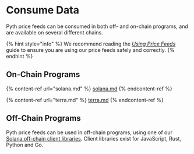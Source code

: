 # Consume Data

Pyth price feeds can be consumed in both off- and on-chain programs, and are available on several different chains.

{% hint style="info" %}
We recommend reading the [_Using Price Feeds_](best-practices.md) guide to ensure you are using our price feeds safely and correctly.
{% endhint %}

## On-Chain Programs
{% content-ref url="solana.md" %}
[solana.md](solana.md)
{% endcontent-ref %}

{% content-ref url="terra.md" %}
[terra.md](terra.md)
{% endcontent-ref %}

## Off-Chain Programs
Pyth price feeds can be used in off-chain programs, using one of our [Solana off-chain client libraries](solana.md#off-chain-clients). Client libraries exist for JavaScript, Rust, Python and Go.
